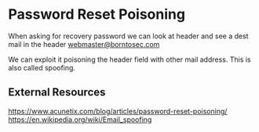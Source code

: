 # Password Reset Poisoning

When asking for recovery password we can look at header and see a dest mail in the header
webmaster@borntosec.com

We can exploit it poisoning the header field with other mail address.
This is also called spoofing.

## External Resources

https://www.acunetix.com/blog/articles/password-reset-poisoning/ </br>
https://en.wikipedia.org/wiki/Email_spoofing